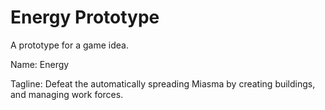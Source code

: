 Energy Prototype
================

A prototype for a game idea.

Name: Energy

Tagline: Defeat the automatically spreading Miasma by creating buildings, and managing work forces.
